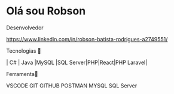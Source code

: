 # Olá sou Robson 

Desenvolvedor 

https://www.linkedin.com/in/robson-batista-rodrigues-a2749551/

Tecnologias 🚀

| C# | Java |MySQL |SQL Server|PHP|React|PHP Laravel|


Ferramenta🔧

VSCODE GIT GITHUB POSTMAN MYSQL SQL Server
